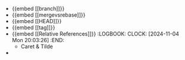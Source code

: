 - {{embed [[branch]]}}
- {{embed [[mergevsrebase]]}}
- {{embed [[HEAD]]}}
- {{embed [[tag]]}}
- {{embed [[Relative References]]}}
  :LOGBOOK:
  CLOCK: [2024-11-04 Mon 20:03:26]
  :END:
	- Caret & Tilde
-